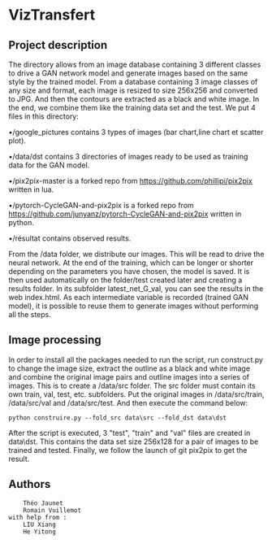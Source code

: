 ﻿VizTransfert
=====
Project description
-----
The directory allows from an image database containing 3 different classes to drive a GAN network model and generate images based on the same style by the trained model.
From a database containing 3 image classes of any size and format, each image is resized to size 256x256 and converted to JPG. And then the contours are extracted as a black and white image. In the end, we combine them like the training data set and the test.
We put 4 files in this directory:



•/google_pictures contains 3 types of images (bar chart,line chart et scatter plot).

•/data/dst contains 3 directories of images ready to be used as training data for the GAN model.

•/pix2pix-master is a forked repo from https://github.com/phillipi/pix2pix written in lua.

•/pytorch-CycleGAN-and-pix2pix is a forked repo from https://github.com/junyanz/pytorch-CycleGAN-and-pix2pix written in python.

•/résultat contains observed results.
		
From the /data folder, we distribute our images. This will be read to drive the neural network. At the end of the training, which can be longer or shorter depending on the parameters you have chosen, the model is saved.
It is then used automatically on the folder/test created later and creating a results folder. In its subfolder latest_net_G_val, you can see the results in the web index.html.
As each intermediate variable is recorded (trained GAN model), it is possible to reuse them to generate images without performing all the steps.


Image processing
--------
In order to install all the packages needed to run the script, run construct.py to change the image size, extract the outline as a black and white image and combine the original image pairs and outline images into a series of images. This is to create a /data/src folder. The src folder must contain its own train, val, test, etc. subfolders. Put the original images in /data/src/train, /data/src/val and /data/src/test. And then execute the command below:

`python construire.py --fold_src data\src --fold_dst data\dst`

After the script is executed, 3 "test", "train" and "val" files are created in data\dst. This contains the data set size 256x128 for a pair of images to be trained and tested. 
Finally, we follow the launch of git pix2pix to get the result.



Authors
-------------
		Théo Jaunet
		Romain Vuillemot
	with help from :
		LIU Xiang
		He Yitong

